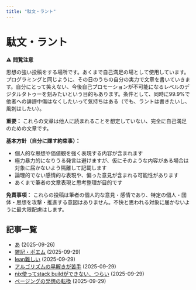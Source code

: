 ```yaml
---
title: "駄文・ラント"
---
```


# 駄文・ラント

⚠️ **閲覧注意**

思想の強い投稿をする場所です。あくまで自己満足の場として使用しています。プログラミングと同じように、その日のうちの自分の実力で文章を書いていきます。自分にとって笑えない、今後自己プロモーションが不可能になるレベルのデジタルタトゥーを刻みたいという目的もあります。条件として、同時に99.9%で他者への誹謗中傷はなくしたいって気持ちはある（でも、ラントは書きたいし、風刺はしたい）。

**重要：** これらの文章は他人に読まれることを想定していない、完全に自己満足のための文章です。

**基本方針（自分に課す約束事）：**
- 個人的な思想や価値観を強く表現する内容が含まれます
- 極力暴力的になりうる発言は避けますが、仮にそのような内容がある場合は対象に届かないよう隔離して記載します
- 論理的でない感情的な表現や、偏った意見が含まれる可能性があります
- あくまで筆者の文章表現と思考整理が目的です

**免責事項：**
これらの投稿は筆者の個人的な意見・感情であり、特定の個人・団体・思想を攻撃・推進する意図はありません。不快と思われる対象に届かないように最大限配慮はします。

## 記事一覧

- [あ](/my-portfolio/blog/rants/offline) (2025-09-26)
- [雑記・ポエム](/my-portfolio/blog/rants/poem) (2025-09-29)
- [lean難しい](/my-portfolio/blog/rants/lean) (2025-09-29)
- [アルゴリズムの早解きが苦手](/my-portfolio/blog/rants/algorithm) (2025-09-29)
- [nix使ってstack buildができない、つらい](/my-portfolio/blog/rants/nix-stack) (2025-09-29)
- [ページングの発想の転換](/my-portfolio/blog/rants/paging) (2025-09-29)